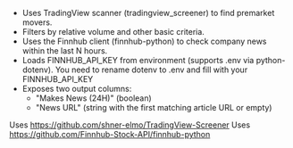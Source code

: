 - Uses TradingView scanner (tradingview_screener) to find premarket movers.
- Filters by relative volume and other basic criteria.
- Uses the Finnhub client (finnhub-python) to check company news within the last N hours.
- Loads FINNHUB_API_KEY from environment (supports .env via python-dotenv). You need to rename dotenv to .env and fill with your FINNHUB_API_KEY
- Exposes two output columns:
    - "Makes News (24H)" (boolean)
    - "News URL" (string with the first matching article URL or empty)


Uses https://github.com/shner-elmo/TradingView-Screener
Uses https://github.com/Finnhub-Stock-API/finnhub-python

